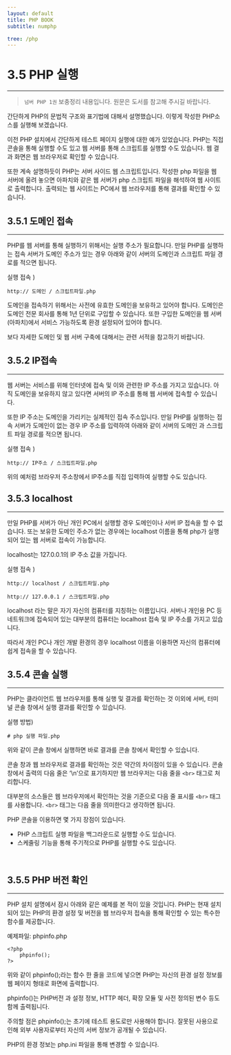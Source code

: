 ```yaml
---
layout: default
title: PHP BOOK
subtitle: numphp

tree: /php
---
```


# 3.5 PHP 실행
---
> `넘버 PHP 1권` 보충정리 내용입니다. 원문은 도서를 참고해 주시길 바랍니다.

간단하게 PHP의 문법적 구조와 표기법에 대해서 설명했습니다. 이렇게 작성한 PHP소스를 실행해 보겠습니다. 

이전 PHP 설치에서 간단하게 테스트 페이지 실행에 대한 예가 있었습니다. PHP는 직접 콘솔을 통해 실행할 수도 있고 웹 서버를 통해 스크립트를 실행할 수도 있습니다. 웹 결과 화면은 웹 브라우저로 확인할 수 있습니다. 

또한 계속 설명하듯이 PHP는 서버 사이드 웹 스크립트입니다. 작성한 php 파일을 웹 서버에 올려 놓으면 아파치와 같은 웹 서버가 php 스크립트 파일을 해석하여 웹 사이트로 출력합니다. 출력되는 웹 사이트는 PC에서 웹 브라우저를 통해 결과를 확인할 수 있습니다. 
<br>

## 3.5.1 도메인 접속
---
PHP를 웹 서버를 통해 실행하기 위해서는 실행 주소가 필요합니다. 만일 PHP를 실행하는 접속 서버가 도메인 주소가 있는 경우 아래와 같이 서버의 도메인과 스크립트 파일 경로를 적으면 됩니다. 

실행 접속 )
```
http:// 도메인 / 스크립트파일.php
```

도메인을 접속하기 위해서는 사전에 유효한 도메인을 보유하고 있어야 합니다. 도메인은 도메인 전문 회사를 통해 1년 단위로 구입할 수 있습니다. 또한 구입한 도메인을 웹 서버(아파치)에서 서비스 가능하도록 환경 설정되어 있어야 합니다. 

보다 자세한 도메인 및 웹 서버 구축에 대해서는 관련 서적을 참고하기 바랍니다. 
<br>

## 3.5.2 IP접속
---
웹 서버는 서비스를 위해 인터넷에 접속 및 이와 관련한 IP 주소를 가지고 있습니다. 아직 도메인을 보유하지 않고 있다면 서버의 IP 주소를 통해 웹 서버에 접속할 수 있습니다. 

또한 IP 주소는 도메인을 가리키는 실제적인 접속 주소입니다. 만일 PHP를 실행하는 접속 서버가 도메인이 없는 경우 IP 주소를 입력하여 아래와 같이 서버의 도메인 과 스크립트 파일 경로를 적으면 됩니다. 

실행 접속 )
```
http:// IP주소 / 스크립트파일.php
```

위의 예처럼 브라우저 주소창에서 IP주소를 직접 입력하여 실행할 수도 있습니다.
<br>

## 3.5.3 localhost
---
만일 PHP를 서버가 아닌 개인 PC에서 실행할 경우 도메인이나 서버 IP 접속을 할 수 없습니다. 또는 보유한 도메인 주소가 없는 경우에는 localhost 이름을 통해 php가 실행되어 있는 웹 서버로 접속이 가능합니다.

localhost는 127.0.0.1의 IP 주소 값을 가집니다.

실행 접속 )
```
http:// localhost / 스크립트파일.php

http:// 127.0.0.1 / 스크립트파일.php
```
localhost 라는 말은 자기 자신의 컴퓨터를 지칭하는 이름입니다. 서버나 개인용 PC 등 네트워크에 접속되어 있는 대부분의 컴퓨터는 localhost 접속 및 IP 주소를 가지고 있습니다.

따라서 개인 PC나 개인 개발 환경의 경우 localhost 이름을 이용하면 자신의 컴퓨터에 쉽게 접속을 할 수 있습니다.
<br>

## 3.5.4 콘솔 실행
---
PHP는 클라이언트 웹 브라우저를 통해 실행 및 결과를 확인하는 것 이외에 서버, 터미널 콘솔 창에서 실행 결과를 확인할 수 있습니다.

실행 방법)
```
# php 실행 파일.php
```
위와 같이 콘솔 창에서 실행하면 바로 결과를 콘솔 창에서 확인할 수 있습니다.

콘솔 창과 웹 브라우저로 결과를 확인하는 것은 약간의 차이점이 있을 수 있습니다. 콘솔 창에서 출력의 다음 줄은 ‘\n’으로 표기하지만 웹 브라우저는 다음 줄을 `<br>` 태그로 처리합니다. 

대부분의 소스들은 웹 브라우저에서 확인하는 것을 기준으로 다음 줄 표시를 `<br>` 태그를 사용합니다.
`<br>` 태그는 다음 줄을 의미한다고 생각하면 됩니다. 

PHP 콘솔을 이용하면 몇 가지 장점이 있습니다. 
* PHP 스크립트 실행 파일을 백그라운드로 실행할 수도 있습니다. 
* 스케줄링 기능을 통해 주기적으로 PHP를 실행할 수도 있습니다.  
<br>

## 3.5.5 PHP 버전 확인
---
PHP 설치 설명에서 잠시 아래와 같은 예제를 본 적이 있을 것입니다. PHP는 현재 설치되어 있는 PHP의 환경 설정 및 버전을 웹 브라우저 접속을 통해 확인할 수 있는 특수한 함수를 제공합니다. 

예제파일: phpinfo.php 
```
<?php
    phpinfo();
?>
```
위와 같이 phpinfo();라는 함수 한 줄을 코드에 넣으면 PHP는 자신의 환경 설정 정보를 웹 페이지 형태로 화면에 출력합니다. 

phpinfo()는 PHP버전 과 설정 정보, HTTP 헤더, 확장 모듈 및 사전 정의된 변수 등도 함께 출력됩니다. 

주의할 점은 phpinfo();는 초기에 테스트 용도로만 사용해야 합니다. 잘못된 사용으로 인해 외부 사용자로부터 자신의 서버 정보가 공개될 수 있습니다. 

PHP의 환경 정보는 php.ini 파일을 통해 변경할 수 있습니다. 

<br><br>